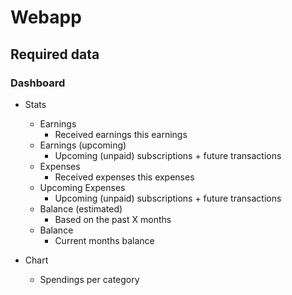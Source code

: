 # Webapp

## Required data

### Dashboard

- Stats

  - Earnings
    - Received earnings this earnings
  - Earnings (upcoming)
    - Upcoming (unpaid) subscriptions + future transactions
  - Expenses
    - Received expenses this expenses
  - Upcoming Expenses
    - Upcoming (unpaid) subscriptions + future transactions
  - Balance (estimated)
    - Based on the past X months
  - Balance
    - Current months balance

- Chart
  - Spendings per category
